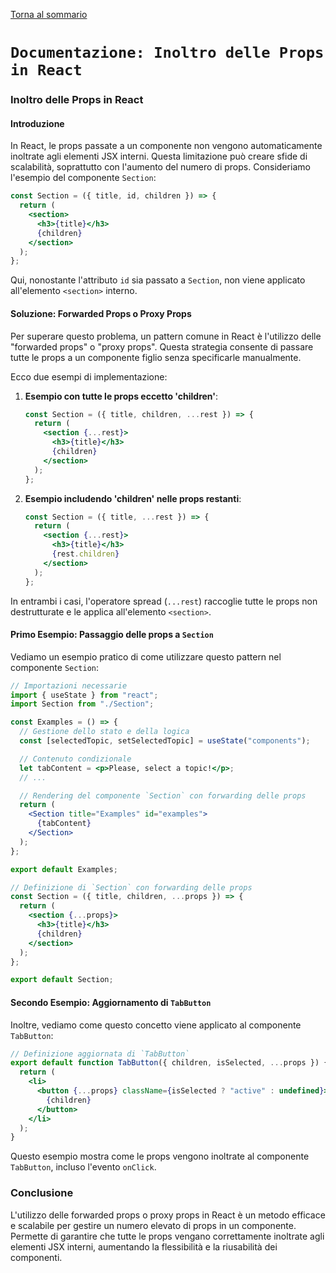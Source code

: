 [Torna al sommario](../../Summary.md)

# `Documentazione: Inoltro delle Props in React`

### Inoltro delle Props in React

#### Introduzione

In React, le props passate a un componente non vengono automaticamente inoltrate agli elementi JSX interni. Questa limitazione può creare sfide di scalabilità, soprattutto con l'aumento del numero di props. Consideriamo l'esempio del componente `Section`:

```jsx
const Section = ({ title, id, children }) => {
  return (
    <section>
      <h3>{title}</h3>
      {children}
    </section>
  );
};
```

Qui, nonostante l'attributo `id` sia passato a `Section`, non viene applicato all'elemento `<section>` interno.

#### Soluzione: Forwarded Props o Proxy Props

Per superare questo problema, un pattern comune in React è l'utilizzo delle "forwarded props" o "proxy props". Questa strategia consente di passare tutte le props a un componente figlio senza specificarle manualmente.

Ecco due esempi di implementazione:

1. **Esempio con tutte le props eccetto 'children'**:

   ```jsx
   const Section = ({ title, children, ...rest }) => {
     return (
       <section {...rest}>
         <h3>{title}</h3>
         {children}
       </section>
     );
   };
   ```

2. **Esempio includendo 'children' nelle props restanti**:
   ```jsx
   const Section = ({ title, ...rest }) => {
     return (
       <section {...rest}>
         <h3>{title}</h3>
         {rest.children}
       </section>
     );
   };
   ```

In entrambi i casi, l'operatore spread (`...rest`) raccoglie tutte le props non destrutturate e le applica all'elemento `<section>`.

#### Primo Esempio: Passaggio delle props a `Section`

Vediamo un esempio pratico di come utilizzare questo pattern nel componente `Section`:

```jsx
// Importazioni necessarie
import { useState } from "react";
import Section from "./Section";

const Examples = () => {
  // Gestione dello stato e della logica
  const [selectedTopic, setSelectedTopic] = useState("components");

  // Contenuto condizionale
  let tabContent = <p>Please, select a topic!</p>;
  // ...

  // Rendering del componente `Section` con forwarding delle props
  return (
    <Section title="Examples" id="examples">
      {tabContent}
    </Section>
  );
};

export default Examples;

// Definizione di `Section` con forwarding delle props
const Section = ({ title, children, ...props }) => {
  return (
    <section {...props}>
      <h3>{title}</h3>
      {children}
    </section>
  );
};

export default Section;
```

#### Secondo Esempio: Aggiornamento di `TabButton`

Inoltre, vediamo come questo concetto viene applicato al componente `TabButton`:

```jsx
// Definizione aggiornata di `TabButton`
export default function TabButton({ children, isSelected, ...props }) {
  return (
    <li>
      <button {...props} className={isSelected ? "active" : undefined}>
        {children}
      </button>
    </li>
  );
}
```

Questo esempio mostra come le props vengono inoltrate al componente `TabButton`, incluso l'evento `onClick`.

### Conclusione

L'utilizzo delle forwarded props o proxy props in React è un metodo efficace e scalabile per gestire un numero elevato di props in un componente. Permette di garantire che tutte le props vengano correttamente inoltrate agli elementi JSX interni, aumentando la flessibilità e la riusabilità dei componenti.
